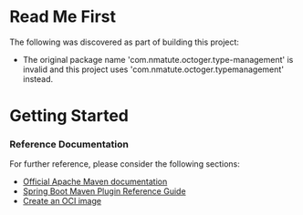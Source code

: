 # Read Me First
The following was discovered as part of building this project:

* The original package name 'com.nmatute.octoger.type-management' is invalid and this project uses 'com.nmatute.octoger.typemanagement' instead.

# Getting Started

### Reference Documentation
For further reference, please consider the following sections:

* [Official Apache Maven documentation](https://maven.apache.org/guides/index.html)
* [Spring Boot Maven Plugin Reference Guide](https://docs.spring.io/spring-boot/docs/3.0.4/maven-plugin/reference/html/)
* [Create an OCI image](https://docs.spring.io/spring-boot/docs/3.0.4/maven-plugin/reference/html/#build-image)

